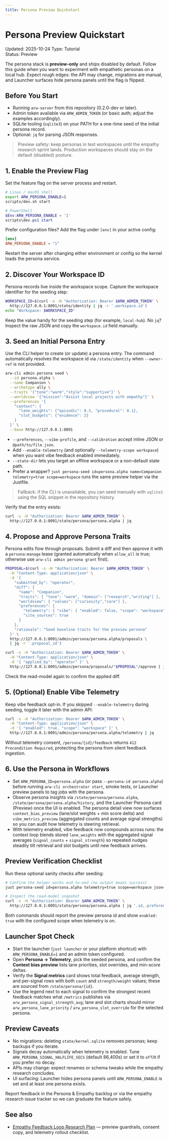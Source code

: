 ```yaml
---
title: Persona Preview Quickstart
---
```


# Persona Preview Quickstart
Updated: 2025-10-24
Type: Tutorial  
Status: Preview

The persona stack is **preview-only** and ships disabled by default. Follow this guide when you want to experiment with empathetic personas on a local hub. Expect rough edges: the API may change, migrations are manual, and Launcher surfaces hide persona panels until the flag is flipped.

## Before You Start
- Running `arw-server` from this repository (0.2.0-dev or later).
- Admin token available via `ARW_ADMIN_TOKEN` (or basic auth; adjust the examples accordingly).
- SQLite tooling (`sqlite3`) on your PATH for a one-time seed of the initial persona record.
- Optional: `jq` for parsing JSON responses.

> Preview safety: keep personas in test workspaces until the empathy research sprint lands. Production workspaces should stay on the default (disabled) posture.

## 1. Enable the Preview Flag
Set the feature flag on the server process and restart.

```bash
# Linux / macOS shell
export ARW_PERSONA_ENABLE=1
scripts/dev.sh start
```

```powershell
# PowerShell
$Env:ARW_PERSONA_ENABLE = '1'
scripts\dev.ps1 start
```

Prefer configuration files? Add the flag under `[env]` in your active config:

```toml
[env]
ARW_PERSONA_ENABLE = "1"
```

Restart the server after changing either environment or config so the kernel loads the persona service.

## 2. Discover Your Workspace ID
Persona records live inside the workspace scope. Capture the workspace identifier for the seeding step:

```bash
WORKSPACE_ID=$(curl -s -H "Authorization: Bearer $ARW_ADMIN_TOKEN" \
  http://127.0.0.1:8091/state/identity | jq -r '.workspace.id')
echo "Workspace: $WORKSPACE_ID"
```

Keep the value handy for the seeding step (for example, `local-hub`).
No `jq`? Inspect the raw JSON and copy the `workspace.id` field manually.

## 3. Seed an Initial Persona Entry
Use the CLI helper to create (or update) a persona entry. The command automatically resolves the workspace id via `/state/identity` when `--owner-ref` is not provided.

```bash
arw-cli admin persona seed \
  --id persona.alpha \
  --name Companion \
  --archetype ally \
  --traits '{"tone":"warm","style":"supportive"}' \
  --worldview '{"mission":"Assist local projects with empathy"}' \
  --preferences '{
    "context": {
      "lane_weights": {"episodic": 0.3, "procedural": 0.1},
      "slot_budgets": {"evidence": 2}
    }
  }' \
  --base http://127.0.0.1:8091
```

- `--preferences`, `--vibe-profile`, and `--calibration` accept inline JSON or `@path/to/file.json`.
- Add `--enable-telemetry` (and optionally `--telemetry-scope workspace`) when you want vibe feedback enabled immediately.
- `--state-dir` lets you target an offline workspace or a non-default state path.
- Prefer a wrapper? `just persona-seed id=persona.alpha name=Companion telemetry=true scope=workspace` runs the same preview helper via the Justfile.

> Fallback: if the CLI is unavailable, you can seed manually with `sqlite3` using the SQL snippet in the repository history.

Verify that the entry exists:

```bash
curl -s -H "Authorization: Bearer $ARW_ADMIN_TOKEN" \
  http://127.0.0.1:8091/state/persona/persona.alpha | jq
```

## 4. Propose and Approve Persona Traits
Persona edits flow through proposals. Submit a diff and then approve it with a `persona:manage` lease (granted automatically when `allow_all` is true; otherwise use `arw-cli admin persona grant` first).

```bash
PROPOSAL=$(curl -s -H "Authorization: Bearer $ARW_ADMIN_TOKEN" \
  -H "Content-Type: application/json" \
  -d '{
    "submitted_by": "operator",
    "diff": {
      "name": "Companion",
      "traits": { "tone": "warm", "domain": ["research","writing"] },
      "worldview": { "values": ["curiosity","care"] },
      "preferences": {
        "telemetry": { "vibe": { "enabled": false, "scope": "workspace" } },
        "cite_sources": true
      }
    },
    "rationale": "Seed baseline traits for the preview persona"
  }' \
  http://127.0.0.1:8091/admin/persona/persona.alpha/proposals \
  | jq -r '.proposal_id')

curl -s -H "Authorization: Bearer $ARW_ADMIN_TOKEN" \
  -H "Content-Type: application/json" \
  -d '{ "applied_by": "operator" }' \
  http://127.0.0.1:8091/admin/persona/proposals/"$PROPOSAL"/approve | jq
```

Check the read-model again to confirm the applied diff.

## 5. (Optional) Enable Vibe Telemetry
Keep vibe feedback opt-in. If you skipped `--enable-telemetry` during seeding, toggle it later with the admin API:

```bash
curl -s -H "Authorization: Bearer $ARW_ADMIN_TOKEN" \
  -H "Content-Type: application/json" \
  -d '{ "enabled": true, "scope": "workspace" }' \
  http://127.0.0.1:8091/admin/persona/persona.alpha/telemetry | jq
```

Without telemetry consent, `/persona/{id}/feedback` returns `412 Precondition Required`, protecting the persona from silent feedback ingestion.

## 6. Use the Persona in Workflows
- Set `ARW_PERSONA_ID=persona.alpha` (or pass `--persona-id persona.alpha`) before running `arw-cli orchestrator start`, smoke tests, or Launcher preview panels to tag jobs with the persona.
- Observe persona insights via `/state/persona/persona.alpha`, `/state/persona/persona.alpha/history`, and the Launcher Persona card (Preview) once the UI is enabled. The persona detail view now surfaces `context_bias_preview` (lane/slot weights + min score delta) and `vibe_metrics_preview` (aggregated counts and average signal strengths) so you can audit how telemetry is steering retrieval.
- With telemetry enabled, vibe feedback now compounds across runs: the context loop blends stored `lane_weights` with the aggregated signal averages (`signal_counts` + `signal_strength`) so repeated nudges steadily tilt retrieval and slot budgets until new feedback arrives.

## Preview Verification Checklist
Run these optional sanity checks after seeding:

```bash
# Confirm the helper works end-to-end (no output means success)
just persona-seed id=persona.alpha telemetry=true scope=workspace json=true pretty=true > persona-preview.json

# Inspect the read-model snapshot
curl -s -H "Authorization: Bearer $ARW_ADMIN_TOKEN" \
  http://127.0.0.1:8091/state/persona/persona.alpha | jq '.id,.preferences.telemetry.vibe'
```

Both commands should report the preview persona id and show `enabled: true` with the configured scope when telemetry is on.

## Launcher Spot Check

- Start the launcher (`just launcher` or your platform shortcut) with `ARW_PERSONA_ENABLE=1` and an admin token configured.
- Open **Persona → Telemetry**, pick the seeded persona, and confirm the **Context bias preview** lists lane priorities, slot overrides, and min-score deltas.
- Verify the **Signal metrics** card shows total feedback, average strength, and per-signal rows with both `count` and `strength/weight` values; these are sourced from `/state/persona/{id}`.
- Use the legend next to each signal to confirm the strongest recent feedback matches what `/metrics` publishes via `arw_persona_signal_strength_avg`; lane and slot charts should mirror `arw_persona_lane_priority` / `arw_persona_slot_override` for the selected persona.

## Preview Caveats
- No migrations: deleting `state/kernel.sqlite` removes personas; keep backups if you iterate.
- Signals decay automatically when telemetry is enabled. Tune `ARW_PERSONA_SIGNAL_HALFLIFE_SECS` (default 86,400s) or set it to `off`/`0` if you prefer no decay.
- APIs may change: expect renames or schema tweaks while the empathy research concludes.
- UI surfacing: Launcher hides persona panels until `ARW_PERSONA_ENABLE` is set and at least one persona exists.

Report feedback in the Persona & Empathy backlog or via the empathy research issue tracker so we can graduate the feature safely.

## See also
- [Empathy Feedback Loop Research Plan](../ai/empathy_feedback_research_plan.md) — preview guardrails, consent copy, and telemetry rollout checklist.

